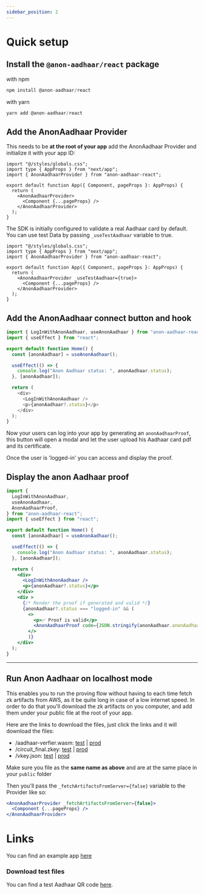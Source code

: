 ```yaml
---
sidebar_position: 2
---
```


# Quick setup

## Install the `@anon-aadhaar/react` package

with npm

```javascript
npm install @anon-aadhaar/react
```

with yarn

```javascript
yarn add @anon-aadhaar/react
```

## Add the AnonAadhaar Provider

This needs to be **at the root of your app** add the AnonAadhaar Provider and initialize it with your app ID:

```tsx
import "@/styles/globals.css";
import type { AppProps } from "next/app";
import { AnonAadhaarProvider } from "anon-aadhaar-react";

export default function App({ Component, pageProps }: AppProps) {
  return (
    <AnonAadhaarProvider>
      <Component {...pageProps} />
    </AnonAadhaarProvider>
  );
}
```

The SDK is initially configured to validate a real Aadhaar card by default. You can use test Data by passing `_useTestAadhaar` variable to true.

```tsx
import "@/styles/globals.css";
import type { AppProps } from "next/app";
import { AnonAadhaarProvider } from "anon-aadhaar-react";

export default function App({ Component, pageProps }: AppProps) {
  return (
    <AnonAadhaarProvider _useTestAadhaar={true}>
      <Component {...pageProps} />
    </AnonAadhaarProvider>
  );
}
```

## Add the AnonAadhaar connect button and hook

```js
import { LogInWithAnonAadhaar, useAnonAadhaar } from "anon-aadhaar-react";
import { useEffect } from "react";

export default function Home() {
  const [anonAadhaar] = useAnonAadhaar();

  useEffect(() => {
    console.log("Anon Aadhaar status: ", anonAadhaar.status);
  }, [anonAadhaar]);

  return (
    <div>
      <LogInWithAnonAadhaar />
      <p>{anonAadhaar?.status}</p>
    </div>
  );
}
```

Now your users can log into your app by generating an `anonAadhaarProof`, this button will open a modal and let the user upload his Aadhaar card pdf and its certificate.

Once the user is 'logged-in' you can access and display the proof.

## Display the anon Aadhaar proof

```jsx
import {
  LogInWithAnonAadhaar,
  useAnonAadhaar,
  AnonAadhaarProof,
} from "anon-aadhaar-react";
import { useEffect } from "react";

export default function Home() {
  const [anonAadhaar] = useAnonAadhaar();

  useEffect(() => {
    console.log("Anon Aadhaar status: ", anonAadhaar.status);
  }, [anonAadhaar]);

  return (
    <div>
      <LogInWithAnonAadhaar />
      <p>{anonAadhaar?.status}</p>
    </div>
    <div >
      {/* Render the proof if generated and valid */}
      {anonAadhaar?.status === "logged-in" && (
        <>
          <p>✅ Proof is valid</p>
          <AnonAadhaarProof code={JSON.stringify(anonAadhaar.anonAadhaarProof, null, 2)}/>
        </>
        )}
    </div>
  );
}
```

---

## Run Anon Aadhaar on localhost mode

This enables you to run the proving flow without having to each time fetch zk artifacts from AWS, as it be quite long in case of a low internet speed.
In order to do that you'll download the zk artifacts on you computer, and add them under your public file at the root of your app.

Here are the links to download the files, just click the links and it will download the files:

- /aadhaar-verfier.wasm: [test](https://d1l6t78iyuhldt.cloudfront.net/aadhaar-verifier.wasm) | [prod](https://d1re67zv2jtrxt.cloudfront.net/aadhaar-verifier.wasm)
- /circuit_final.zkey: [test](https://d1l6t78iyuhldt.cloudfront.net/circuit_final.zkey) | [prod](https://d1re67zv2jtrxt.cloudfront.net/circuit_final.zkey)
- /vkey.json: [test](https://d1l6t78iyuhldt.cloudfront.net/vkey.json) | [prod](https://d1re67zv2jtrxt.cloudfront.net/vkey.json)

Make sure you file as the **same name as above** and are at the same place in your `public` folder

Then you'll pass the `_fetchArtifactsFromServer={false}` variable to the Provider like so:

```jsx
<AnonAadhaarProvider _fetchArtifactsFromServer={false}>
  <Component {...pageProps} />
</AnonAadhaarProvider>
```

# Links

You can find an example app [here](https://github.com/anon-aadhaar/quick-setup)

### Download test files

You can find a test Aadhaar QR code [here](https://uidai.gov.in/en/ecosystem/authentication-devices-documents/qr-code-reader.html).
